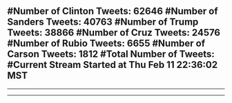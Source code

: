 #Number of Clinton Tweets: 62646
#Number of Sanders Tweets: 40763
#Number of Trump Tweets: 38866
#Number of Cruz Tweets: 24576
#Number of Rubio Tweets: 6655
#Number of Carson Tweets: 1812
#Total Number of Tweets:  
#Current Stream Started at Thu Feb 11 22:36:02 MST
---
---
---

